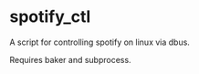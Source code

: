 spotify_ctl
===========

A script for controlling spotify on linux via dbus.

Requires baker and subprocess.